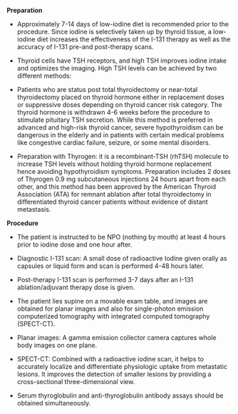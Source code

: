 **Preparation**

- Approximately 7-14 days of low-iodine diet is recommended prior to the procedure. Since iodine is selectively taken up by thyroid tissue, a low-iodine diet increases the effectiveness of the I-131 therapy as well as the accuracy of I-131 pre-and post-therapy scans.

- Thyroid cells have TSH receptors, and high TSH improves iodine intake and optimizes the imaging. High TSH levels can be achieved by two different methods:

- Patients who are status post total thyroidectomy or near-total thyroidectomy placed on thyroid hormone either in replacement doses or suppressive doses depending on thyroid cancer risk category. The thyroid hormone is withdrawn 4-6 weeks before the procedure to stimulate pituitary TSH secretion. While this method is preferred in advanced and high-risk thyroid cancer, severe hypothyroidism can be dangerous in the elderly and in patients with certain medical problems like congestive cardiac failure, seizure, or some mental disorders.
- Preparation with Thyrogen: it is a recombinant-TSH (rhTSH) molecule to increase TSH levels without holding thyroid hormone replacement hence avoiding hypothyroidism symptoms. Preparation includes 2 doses of Thyrogen 0.9 mg subcutaneous injections 24 hours apart from each other, and this method has been approved by the American Thyroid Association (ATA) for remnant ablation after total thyroidectomy in differentiated thyroid cancer patients without evidence of distant metastasis.

**Procedure**

- The patient is instructed to be NPO (nothing by mouth) at least 4 hours prior to iodine dose and one hour after.

- Diagnostic I-131 scan: A small dose of radioactive Iodine given orally as capsules or liquid form and scan is performed 4-48 hours later.

- Post-therapy I-131 scan is performed 3-7 days after an I-131 ablation/adjuvant therapy dose is given.

- The patient lies supine on a movable exam table, and images are obtained for planar images and also for single-photon emission computerized tomography with integrated computed tomography (SPECT-CT).

- Planar images: A gamma emission collector camera captures whole body images on one plane.

- SPECT-CT: Combined with a radioactive iodine scan, it helps to accurately localize and differentiate physiologic uptake from metastatic lesions. It improves the detection of smaller lesions by providing a cross-sectional three-dimensional view.

- Serum thyroglobulin and anti-thyroglobulin antibody assays should be obtained simultaneously.